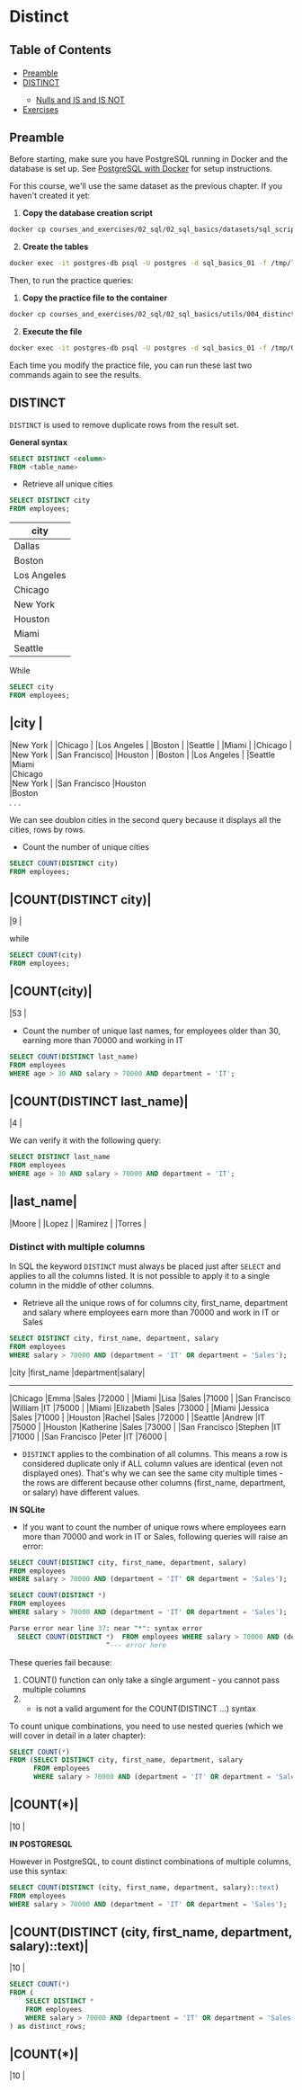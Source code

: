 <h1>Distinct</h1>

<h2>Table of Contents</h2>
<div class="alert alert-block alert-info" style="margin-top: 20px">
  <ul>
    <li><a href="#preamble">Preamble</a></li>
    <li><a href="#distinct">DISTINCT</a></li>
    <ul>
      <li><a href="#nulls-is-is-not">Nulls and IS and IS NOT</a></li>
    </ul>
    <li><a href="#exercises">Exercises</a></li>
  </ul>
</div>

<h2 id="preamble">Preamble</h2>

Before starting, make sure you have PostgreSQL running in Docker and the database is set up. See [PostgreSQL with Docker](../00_annexe/01_postgre_with_docker.md) for setup instructions.

For this course, we'll use the same dataset as the previous chapter. If you haven't created it yet:

1. **Copy the database creation script**
```bash
docker cp courses_and_exercises/02_sql/02_sql_basics/datasets/sql_scripts/lib_002.sql postgres-db:/tmp/
```

2. **Create the tables**
```bash
docker exec -it postgres-db psql -U postgres -d sql_basics_01 -f /tmp/lib_002.sql
```

Then, to run the practice queries:

1. **Copy the practice file to the container**
```bash
docker cp courses_and_exercises/02_sql/02_sql_basics/utils/004_distinct.sql postgres-db:/tmp/
```

2. **Execute the file**
```bash
docker exec -it postgres-db psql -U postgres -d sql_basics_01 -f /tmp/004_distinct.sql
```

Each time you modify the practice file, you can run these last two commands again to see the results.

<h2 id="distinct">DISTINCT</h2>

`DISTINCT` is used to remove duplicate rows from the result set.

**General syntax**

```sql
SELECT DISTINCT <column> 
FROM <table_name>
```

- Retrieve all unique cities

```sql
SELECT DISTINCT city 
FROM employees;
```

|city         |
|-------------|
|Dallas       |
|Boston       |
|Los Angeles  |
|Chicago      |
|New York     |
|Houston      |
|Miami        |
|Seattle      |

While 

```sql
SELECT city 
FROM employees;
```

|city         |      
-------------
|New York     |
|Chicago      |
|Los Angeles  |
|Boston       |
|Seattle      |
|Miami        |
|Chicago      |
|New York     |
|San Francisco|
|Houston      |
|Boston       |
|Los Angeles  |
|Seattle      
|Miami        
|Chicago      
|New York     |
|San Francisco
|Houston      
|Boston       
.
.
.

We can see doublon cities in the second query because it displays all the cities, rows by rows.

- Count the number of unique cities

```sql
SELECT COUNT(DISTINCT city) 
FROM employees;
```

|COUNT(DISTINCT city)|
---------------------
|9                   |

while 

```sql
SELECT COUNT(city) 
FROM employees;
```

|COUNT(city)|
-----------
|53        |  

- Count the number of unique last names, for employees older than 30, earning more than 70000 and working in IT

```sql
SELECT COUNT(DISTINCT last_name) 
FROM employees
WHERE age > 30 AND salary > 70000 AND department = 'IT';
```

|COUNT(DISTINCT last_name)|
--------------------------
|4                      |

We can verify it with the following query:

```sql
SELECT DISTINCT last_name 
FROM employees
WHERE age > 30 AND salary > 70000 AND department = 'IT';
```

|last_name|
----------
|Moore    |
|Lopez    |
|Ramirez  |
|Torres   |

<h3 id="distinct-with-multiple-columns">Distinct with multiple columns</h3>

In SQL the keyword `DISTINCT` must always be placed just after `SELECT` and applies to all the columns listed. It is not possible to apply it to a single column in the middle of other columns.

- Retrieve all the unique rows of for columns city, first_name, department and salary where employees earn more than 70000 and work in IT or Sales 

```sql
SELECT DISTINCT city, first_name, department, salary 
FROM employees
WHERE salary > 70000 AND (department = 'IT' OR department = 'Sales');
```

|city           |first_name  |department|salary|
-------------  ----------  ----------  ------
|Chicago        |Emma        |Sales       |72000 |
|Miami          |Lisa        |Sales       |71000 |
|San Francisco  |William     |IT          |75000 |
|Miami          |Elizabeth   |Sales       |73000 |
|Miami          |Jessica     |Sales       |71000 |
|Houston        |Rachel      |Sales       |72000 |
|Seattle        |Andrew      |IT          |75000 |
|Houston        |Katherine   |Sales       |73000 |
|San Francisco  |Stephen     |IT          |71000 |
|San Francisco  |Peter       |IT          |76000 |

- `DISTINCT` applies to the combination of all columns. This means a row is considered duplicate only if ALL column values are identical (even not displayed ones). That's why we can see the same city multiple times - the rows are different because other columns (first_name, department, or salary) have different values.

**IN SQLite**

- If you want to count the number of unique rows where employees earn more than 70000 and work in IT or Sales, following queries will raise an error: 

```sql
SELECT COUNT(DISTINCT city, first_name, department, salary) 
FROM employees
WHERE salary > 70000 AND (department = 'IT' OR department = 'Sales');
```

```sql
SELECT COUNT(DISTINCT *) 
FROM employees
WHERE salary > 70000 AND (department = 'IT' OR department = 'Sales');
```

```sql
Parse error near line 37: near "*": syntax error
  SELECT COUNT(DISTINCT *)  FROM employees WHERE salary > 70000 AND (department 
                        ^--- error here
```

These queries fail because:

1. COUNT() function can only take a single argument - you cannot pass multiple columns
2. * is not a valid argument for the COUNT(DISTINCT ...) syntax

To count unique combinations, you need to use nested queries (which we will cover in detail in a later chapter):

```sql
SELECT COUNT(*) 
FROM (SELECT DISTINCT city, first_name, department, salary 
      FROM employees
      WHERE salary > 70000 AND (department = 'IT' OR department = 'Sales'));
```

|COUNT(*)|
---------
|10      |

**IN POSTGRESQL**

However in PostgreSQL, to count distinct combinations of multiple columns, use this syntax:

```sql
SELECT COUNT(DISTINCT (city, first_name, department, salary)::text)
FROM employees
WHERE salary > 70000 AND (department = 'IT' OR department = 'Sales');
```

|COUNT(DISTINCT (city, first_name, department, salary)::text)|
-------------------------------------------------------------
|10                                                          |

```sql
SELECT COUNT(*) 
FROM (
    SELECT DISTINCT * 
    FROM employees
    WHERE salary > 70000 AND (department = 'IT' OR department = 'Sales')
) as distinct_rows;
```

|COUNT(*)|
---------
|10      |
